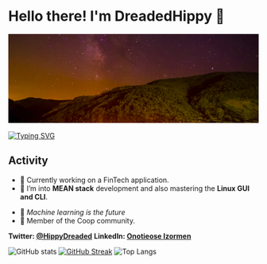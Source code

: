 # Hello there! I'm DreadedHippy 👋

<p align="center">
  <img src="https://github.com/DreadedHippy/DreadedHippy/blob/main/Files/Screenshot%20from%202022-06-27%2009-35-55.png" title="Backdrop">
</p>


[![Typing SVG](https://readme-typing-svg.demolab.com?font=Oxanium&weight=100&size=27&pause=1000&color=C86D16&center=true&vCenter=true&width=1000&lines=Full-stack+web+developer;A.I.+and+Cyber-security+Enthusiast)](https://git.io/typing-svg)



## Activity

- 🔭 Currently working on a FinTech application.
- 🌱 I’m into **MEAN stack** development and also mastering the **Linux GUI and CLI**.
<!-- - 💬 Feel free to ask me about development with the **MEAN stack** and **Ionic framework**. -->
- 🤖 *Machine learning is the future*
- 🥚 Member of the Coop community.

**Twitter: [@HippyDreaded](https://twitter.com/HippyDreaded)**
**LinkedIn: [Onotieose Izormen](https://www.linkedin.com/in/onotieose-izormen-b2a18423b/)**


<!--
**DreadedHippy/DreadedHippy** is a ✨ _special_ ✨ repository because its `README.md` (this file) appears on your GitHub profile.

Here are some ideas to get you started:

- 🔭 I’m currently working on ...

![alt text](https://github.com/DreadedHippy/DreadedHippy/blob/main/Files/Sky.jpg)
- 🌱 I’m currently learning ...
- 👯 I’m looking to collaborate on ...
- 🤔 I’m looking for help with ...
- 💬 Ask me about ...
- 📫 How to reach me: ...
- 😄 Pronouns: ...
- ⚡ Fun fact: ...
-->

![GitHub stats](https://github-readme-stats.vercel.app/api?username=DreadedHippy&show_icons=true&theme=gruvbox)
[![GitHub Streak](https://github-readme-streak-stats.herokuapp.com?user=DreadedHippy&theme=gruvbox&hide_border=true&date_format=M%20j%5B%2C%20Y%5D)](https://git.io/streak-stats)
![Top Langs](https://github-readme-stats.vercel.app/api/top-langs/?username=DreadedHippy&theme=gruvbox)
